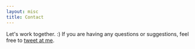 ```yaml
---
layout: misc
title: Contact
---
```


Let's work together. :)
If you are having any questions or suggestions, feel free to [tweet at me](https://twitter.com/akash_wadhwani).
